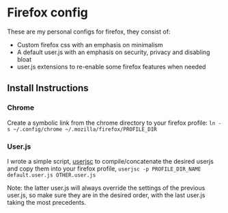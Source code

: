 # Firefox config

These are my personal configs for firefox, they consist of:
- Custom firefox css with an emphasis on minimalism
- A default user.js with an emphasis on security, privacy and disabling bloat
- user.js extensions to re-enable some firefox features when needed

## Install Instructions
### Chrome
Create a symbolic link from the chrome directory to your firefox profile:
`ln -s ~/.config/chrome ~/.mozilla/firefox/PROFILE_DIR`

### User.js
I wrote a simple script, [userjsc](../../.local/bin/userjsc) to compile/concatenate the desired userjs and copy them
into your firefox profile, `userjsc -p PROFILE_DIR_NAME default.user.js OTHER.user.js`

Note: the latter user.js will always override the settings of the previous
user.js, so make sure they are in the desired order, with the last user.js
taking the most precedents.

